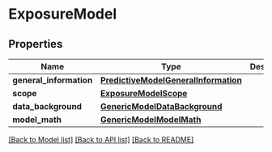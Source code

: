 # ExposureModel

## Properties
Name | Type | Description | Notes
------------ | ------------- | ------------- | -------------
**general_information** | [**PredictiveModelGeneralInformation**](PredictiveModelGeneralInformation.md) |  | [optional] 
**scope** | [**ExposureModelScope**](ExposureModelScope.md) |  | [optional] 
**data_background** | [**GenericModelDataBackground**](GenericModelDataBackground.md) |  | [optional] 
**model_math** | [**GenericModelModelMath**](GenericModelModelMath.md) |  | [optional] 

[[Back to Model list]](../README.md#documentation-for-models) [[Back to API list]](../README.md#documentation-for-api-endpoints) [[Back to README]](../README.md)

